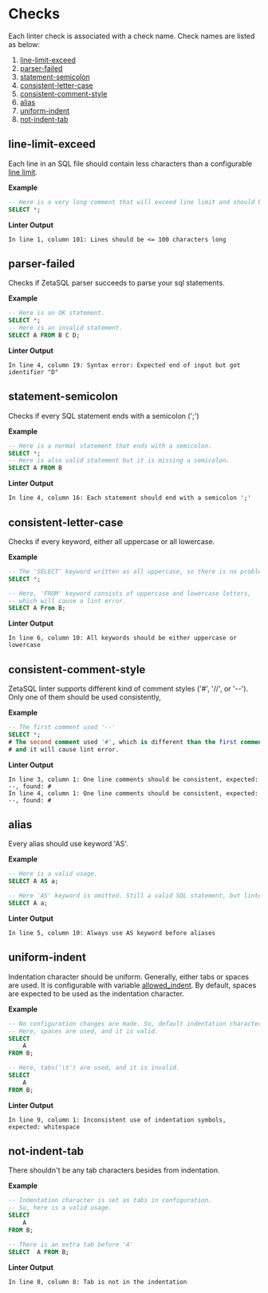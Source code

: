 # Checks
Each linter check is associated with a check name. Check names are listed as below:

1. [line-limit-exceed](https://github.com/googleinterns/zetasql-lint/blob/proto/docs/checks.md#line-limit-exceed)
2. [parser-failed](https://github.com/googleinterns/zetasql-lint/blob/proto/docs/checks.md#parser-failed)
3. [statement-semicolon](https://github.com/googleinterns/zetasql-lint/blob/proto/docs/checks.md#statement-semicolon)
4. [consistent-letter-case](https://github.com/googleinterns/zetasql-lint/blob/proto/docs/checks.md#consistent-letter-case)
5. [consistent-comment-style](https://github.com/googleinterns/zetasql-lint/blob/proto/docs/checks.md#consistent-comment-style)
6. [alias](https://github.com/googleinterns/zetasql-lint/blob/proto/docs/checks.md#alias)
7. [uniform-indent](https://github.com/googleinterns/zetasql-lint/blob/proto/docs/checks.md#uniform-indent)
8. [not-indent-tab](checks.md#not-indent-tab)


## line-limit-exceed
Each line in an SQL file should contain less characters than a configurable [line limit](config.md#config).

**Example**
```sql
-- Here is a very long comment that will exceed line limit and should be seperated into different lines.
SELECT *;
```
**Linter Output**
```
In line 1, column 101: Lines should be <= 100 characters long
```
## parser-failed
Checks if ZetaSQL parser succeeds to parse your sql statements. 

**Example**
```sql
-- Here is an OK statement.
SELECT *;
-- Here is an invalid statement.
SELECT A FROM B C D;
```
**Linter Output**
```
In line 4, column 19: Syntax error: Expected end of input but got identifier "D"
```

## statement-semicolon
Checks if every SQL statement ends with a semicolon (';')

**Example**
```sql
-- Here is a normal statement that ends with a semicolon.
SELECT *;
-- Here is also valid statement but it is missing a semicolon.
SELECT A FROM B
```
**Linter Output**
```
In line 4, column 16: Each statement should end with a semicolon ';'
```
## consistent-letter-case
Checks if every keyword, either all uppercase or all lowercase.

**Example**
```sql
-- The 'SELECT' keyword written as all uppercase, so there is no problem.
SELECT *;

-- Here, 'FROM' keyword consists of uppercase and lowercase letters,
-- which will cause a lint error.
SELECT A From B;
```
**Linter Output**
```
In line 6, column 10: All keywords should be either uppercase or lowercase
```
## consistent-comment-style
ZetaSQL linter supports different kind of comment styles ('#', '//', or '--'). Only one of them should be used consistently,

**Example**
```sql
-- The first comment used '--'
SELECT *;
# The second comment used '#', which is different than the first comment
# and it will cause lint error.
```

**Linter Output**
```
In line 3, column 1: One line comments should be consistent, expected: --, found: #
In line 4, column 1: One line comments should be consistent, expected: --, found: #
```
## alias
Every alias should use keyword 'AS'. 

**Example**
```sql
-- Here is a valid usage.
SELECT A AS a;

-- Here 'AS' keyword is omitted. Still a valid SQL statement, but linter will complain.
SELECT A a;
```

**Linter Output**
```
In line 5, column 10: Always use AS keyword before aliases
```
## uniform-indent
Indentation character should be uniform. Generally, either tabs or spaces are used. It is configurable with variable [allowed_indent](). By default, spaces are expected to be used as the indentation character.

**Example**
```sql
-- No configuration changes are made. So, default indentation character is space.
-- Here, spaces are used, and it is valid.
SELECT
    A
FROM B;

-- Here, tabs('\t') are used, and it is invalid.
SELECT
	A
FROM B;
```

**Linter Output**
```
In line 9, column 1: Inconsistent use of indentation symbols, expected: whitespace
```
## not-indent-tab
There shouldn't be any tab characters besides from indentation.

**Example**
```sql
-- Indentation character is set as tabs in configuration.
-- So, here is a valid usage.
SELECT
	A
FROM B;

-- There is an extra tab before 'A'
SELECT 	A FROM B;
```

**Linter Output**
```
In line 8, column 8: Tab is not in the indentation
```
